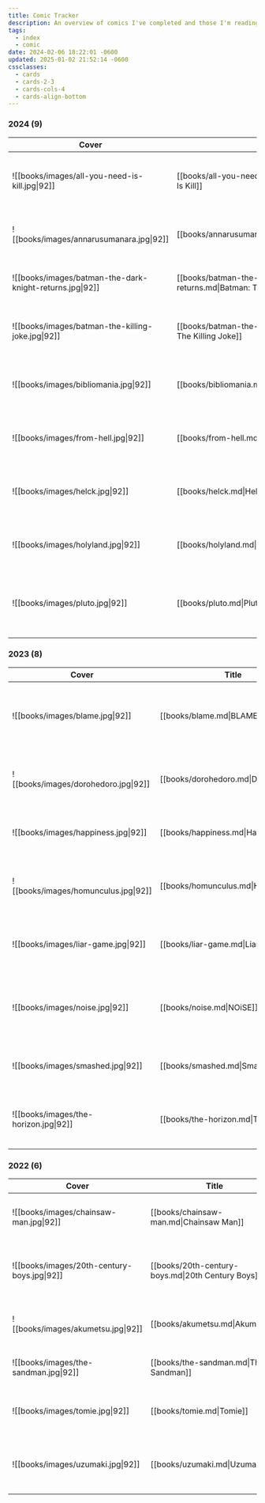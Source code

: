 ```yaml
---
title: Comic Tracker
description: An overview of comics I've completed and those I'm reading.
tags:
  - index
  - comic
date: 2024-02-06 18:22:01 -0600
updated: 2025-01-02 21:52:14 -0600
cssclasses:
  - cards
  - cards-2-3
  - cards-cols-4
  - cards-align-bottom
---
```


### 2024 (9)

| Cover                                                    | Title                                                                        | Author                             | Published | Type   | Genre                                                                             | Status    | Rating     |
| -------------------------------------------------------- | ---------------------------------------------------------------------------- | ---------------------------------- | --------- | ------ | --------------------------------------------------------------------------------- | --------- | ---------- |
| ![[books/images/all-you-need-is-kill.jpg\|92]]           | [[books/all-you-need-is-kill.md\|All You Need Is Kill]]                      | Hiroshi Sakurazaka, Yoshitoshi Abe | 2014      | Manga  | <ul><li>Science Fiction</li><li>Action</li><li>Adventure</li></ul>                | Completed | 🌕🌕🌕🌕🌑 |
| ![[books/images/annarusumanara.jpg\|92]]                 | [[books/annarusumanara.md\|Annarusumanara]]                                  | Il-Kwon Ha                         | 2010      | Manhwa | <ul><li>Mystery</li><li>Psychological</li><li>Drama</li></ul>                     | Completed | 🌕🌕🌕🌕🌑 |
| ![[books/images/batman-the-dark-knight-returns.jpg\|92]] | [[books/batman-the-dark-knight-returns.md\|Batman: The Dark Knight Returns]] | Frank Miller                       | 1986      | Comic  | <ul><li>Crime</li><li>Mystery</li><li>Thriller</li></ul>                          | Completed | 🌕🌕🌕🌕🌗 |
| ![[books/images/batman-the-killing-joke.jpg\|92]]        | [[books/batman-the-killing-joke.md\|Batman: The Killing Joke]]               | Alan Moore                         | 1988      | Comic  | <ul><li>Crime</li><li>Fantasy</li><li>Thriller</li></ul>                          | Completed | 🌕🌕🌕🌗🌑 |
| ![[books/images/bibliomania.jpg\|92]]                    | [[books/bibliomania.md\|Bibliomania]]                                        | Macchiro,  Oobaru                  | 2016      | Manga  | <ul><li>Fantasy</li><li>Horror</li><li>Psychological</li><li>Adventure</li></ul>  | Completed | 🌕🌕🌕🌕🌕 |
| ![[books/images/from-hell.jpg\|92]]                      | [[books/from-hell.md\|From Hell]]                                            | Alan Moore, Eddie Campbell         | 1999      | Comic  | <ul><li>Crime</li><li>Historical</li><li>Mystery</li></ul>                        | Completed | 🌕🌕🌕🌕🌑 |
| ![[books/images/helck.jpg\|92]]                          | [[books/helck.md\|Helck]]                                                    | Nanaki Nanao                       | 2014      | Manga  | <ul><li>Adventure</li><li>Fantasy</li><li>Mystery</li><li>Action</li></ul>        | Completed | 🌕🌕🌕🌕🌑 |
| ![[books/images/holyland.jpg\|92]]                       | [[books/holyland.md\|Holyland]]                                              | Kouji Mori                         | 2000      | Manga  | <ul><li>Action</li><li>Psychological</li><li>Drama</li></ul>                      | Completed | 🌕🌕🌕🌕🌑 |
| ![[books/images/pluto.jpg\|92]]                          | [[books/pluto.md\|Pluto]]                                                    | Naoki Urasawa                      | 2003      | Manga  | <ul><li>Mystery</li><li>Thriller</li><li>Science Fiction</li><li>Action</li></ul> | Completed | 🌕🌕🌕🌕🌑 |

### 2023 (8)

| Cover                                 | Title                                 | Author          | Published | Type   | Genre                                                                                     | Status    | Rating     |
| ------------------------------------- | ------------------------------------- | --------------- | --------- | ------ | ----------------------------------------------------------------------------------------- | --------- | ---------- |
| ![[books/images/blame.jpg\|92]]       | [[books/blame.md\|BLAME!]]            | Nihei Tsutomu   | 1997      | Manga  | <ul><li>Action</li><li>Cyberpunk</li><li>Psychological</li><li>Post-Apocalyptic</li></ul> | Completed | 🌕🌕🌕🌕🌗 |
| ![[books/images/dorohedoro.jpg\|92]]  | [[books/dorohedoro.md\|Dorohedoro]]   | Q Hayashida     | 2000      | Manga  | <ul><li>Action</li><li>Dark Fantasy</li><li>Horror</li><li>Comedy</li></ul>               | Completed | 🌕🌕🌕🌕🌕 |
| ![[books/images/happiness.jpg\|92]]   | [[books/happiness.md\|Happiness]]     | Shuzo Oshimi    | 2015      | Manga  | <ul><li>Dark Fantasy</li><li>Supernatural</li><li>Drama</li></ul>                         | Completed | 🌕🌕🌕🌑🌑 |
| ![[books/images/homunculus.jpg\|92]]  | [[books/homunculus.md\|Homunculus]]   | Hideo Yamamoto  | 2003      | Manga  | <ul><li>Psychological</li><li>Horror</li><li>Supernatural</li><li>Drama</li></ul>         | Completed | 🌕🌕🌕🌑🌑 |
| ![[books/images/liar-game.jpg\|92]]   | [[books/liar-game.md\|Liar Game]]     | Shinobu Kaitani | 2005      | Manga  | <ul><li>Psychological</li><li>Thriller</li><li>Mystery</li><li>Drama</li></ul>            | Completed | 🌕🌕🌗🌑🌑 |
| ![[books/images/noise.jpg\|92]]       | [[books/noise.md\|NOiSE]]             | Nihei Tsutomu   | 2000      | Manga  | <ul><li>Action</li><li>Science Fiction</li><li>Post-Apocalyptic</li></ul>                 | Completed | 🌕🌕🌕🌗🌑 |
| ![[books/images/smashed.jpg\|92]]     | [[books/smashed.md\|Smashed]]         | Junji Ito       | 2019      | Manga  | <ul><li>Horror</li><li>Fantasy</li><li>Supernatural</li></ul>                             | Completed | 🌕🌕🌕🌑🌑 |
| ![[books/images/the-horizon.jpg\|92]] | [[books/the-horizon.md\|The Horizon]] | Ji-hun Jeong    | 2016      | Manhwa | <ul><li>Horror</li><li>Psychological</li><li>Dystopia</li><li>Drama</li></ul>             | Completed | 🌕🌕🌕🌕🌕 |

### 2022 (6)

| Cover                                       | Title                                             | Author           | Published | Type  | Genre                                                                               | Status    | Rating     |
| ------------------------------------------- | ------------------------------------------------- | ---------------- | --------- | ----- | ----------------------------------------------------------------------------------- | --------- | ---------- |
| ![[books/images/chainsaw-man.jpg\|92]]      | [[books/chainsaw-man.md\|Chainsaw Man]]           | Tatsuki Fujimoto | 2018      | Manga | <ul><li>Action</li><li>Dark Fantasy</li><li>Comedy</li></ul>                        | Reading   | 🌑🌑🌑🌑🌑 |
| ![[books/images/20th-century-boys.jpg\|92]] | [[books/20th-century-boys.md\|20th Century Boys]] | Naoki Urasawa    | 1999      | Manga | <ul><li>Mystery</li><li>Thriller</li><li>Science Fiction</li></ul>                  | Completed | 🌕🌕🌕🌕🌑 |
| ![[books/images/akumetsu.jpg\|92]]          | [[books/akumetsu.md\|Akumetsu]]                   | Yoshiaki Tabata  | 2002      | Manga | <ul><li>Action</li><li>Drama</li><li>Mystery</li></ul>                              | Completed | 🌕🌕🌕🌑🌑 |
| ![[books/images/the-sandman.jpg\|92]]       | [[books/the-sandman.md\|The Sandman]]             | Neil Gaiman      | 1989      | Comic | <ul><li>Dark Fantasy</li><li>Horror</li></ul>                                       | Completed | 🌕🌕🌕🌕🌕 |
| ![[books/images/tomie.jpg\|92]]             | [[books/tomie.md\|Tomie]]                         | Junji Ito        | 1987      | Manga | <ul><li>Supernatural</li><li>Psychological</li><li>Horror</li></ul>                 | Completed | 🌕🌕🌕🌑🌑 |
| ![[books/images/uzumaki.jpg\|92]]           | [[books/uzumaki.md\|Uzumaki]]                     | Junji Ito        | 2000      | Manga | <ul><li>Horror</li><li>Supernatural</li><li>Psychological</li><li>Mystery</li></ul> | Completed | 🌕🌕🌕🌕🌗 |

